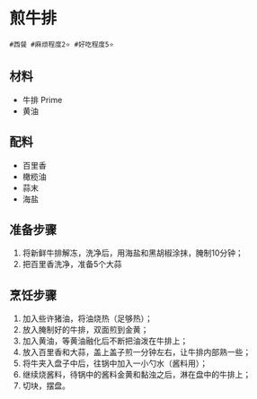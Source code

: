# 煎牛排

```
#西餐 #麻烦程度2⭐️ #好吃程度5⭐️
```

## 材料

- 牛排 Prime
- 黄油

## 配料

- 百里香
- 橄榄油
- 蒜末
- 海盐

## 准备步骤

1. 将新鲜牛排解冻，洗净后，用海盐和黑胡椒涂抹，腌制10分钟；
2. 把百里香洗净，准备5个大蒜

## 烹饪步骤

1. 加入些许猪油，将油烧热（足够热）；
2. 放入腌制好的牛排，双面煎到金黄；
3. 加入黄油，等黄油融化后不断把油泼在牛排上；
4. 放入百里香和大蒜，盖上盖子煎一分钟左右，让牛排内部熟一些；
5. 将牛夹入盘子中后，往锅中加入一小勺水（酱料用）；
6. 继续烧酱料，待锅中的酱料金黄和黏浊之后，淋在盘中的牛排上；
7. 切块，摆盘。